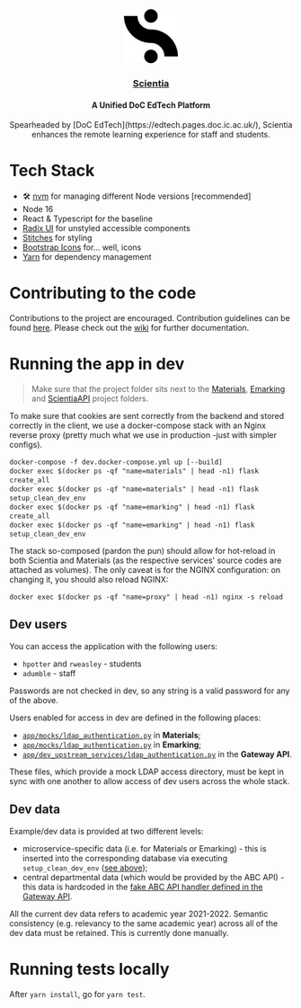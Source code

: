 <div align="center">
  <a href="https://www.scientia.doc.ic.ac.uk">
    <img src="public/assets/logo-adaptive.svg" height="96">
    <div align="center">
      <h3>Scientia</h3>
    </div>
  </a>
  <h4 align="center">A Unified DoC EdTech Platform</h4>
  <p align="center">Spearheaded by [DoC EdTech](https://edtech.pages.doc.ic.ac.uk/), Scientia enhances the remote learning experience for staff and students.</p>
</div>

# Tech Stack

* 🛠 [nvm](https://github.com/nvm-sh/nvm) for managing different Node versions [recommended]
* Node 16
* React & Typescript for the baseline
* [Radix UI](https://www.radix-ui.com/) for unstyled accessible components
* [Stitches](https://stitches.dev/) for styling
* [Bootstrap Icons](https://icons.getbootstrap.com/) for... well, icons
* [Yarn](https://yarnpkg.com/) for dependency management

# Contributing to the code

Contributions to the project are encouraged. Contribution guidelines can be found [here](CONTRIBUTING.md).
Please check out the [wiki](https://gitlab.doc.ic.ac.uk/edtech/scientia/-/wikis/home) for further documentation.

# Running the app in dev

> Make sure that the project folder sits next to the [Materials](https://gitlab.doc.ic.ac.uk/edtech/materials), [Emarking](https://gitlab.doc.ic.ac.uk/edtech/emarking) and [ScientiaAPI](https://gitlab.doc.ic.ac.uk/edtech/scientia-api) project folders. 

To make sure that cookies are sent correctly from the backend and stored correctly in the client, we use a docker-compose
stack with an Nginx reverse proxy (pretty much what we use in production -just with simpler configs).

```shell
docker-compose -f dev.docker-compose.yml up [--build]
docker exec $(docker ps -qf "name=materials" | head -n1) flask create_all
docker exec $(docker ps -qf "name=materials" | head -n1) flask setup_clean_dev_env
docker exec $(docker ps -qf "name=emarking" | head -n1) flask create_all
docker exec $(docker ps -qf "name=emarking" | head -n1) flask setup_clean_dev_env
```

The stack so-composed (pardon the pun) should allow for hot-reload in both Scientia and Materials (as the respective services' source codes are attached as volumes).
The only caveat is for the NGINX configuration: on changing it, you should also reload NGINX:

```shell
docker exec $(docker ps -qf "name=proxy" | head -n1) nginx -s reload
```

## Dev users

You can access the application with the following users:

* `hpotter` and `rweasley` - students
* `adumble` - staff

Passwords are not checked in dev, so any string is a valid password for any of the above.

Users enabled for access in dev are defined in the following places:

* [`app/mocks/ldap_authentication.py`](https://gitlab.doc.ic.ac.uk/edtech/materials/-/blob/master/app/mocks/ldap_authentication.py) in **Materials**;
* [`app/mocks/ldap_authentication.py`](https://gitlab.doc.ic.ac.uk/edtech/emarking/-/blob/master/app/mocks/ldap_authentication.py) in **Emarking**;
* [`app/dev_upstream_services/ldap_authentication.py`](https://gitlab.doc.ic.ac.uk/edtech/scientia-api/-/blob/master/app/dev_upstream_services/ldap_authentication.py) in the **Gateway API**.

These files, which provide a mock LDAP access directory, must be kept in sync with one another to allow access of dev users across the whole stack.

## Dev data

Example/dev data is provided at two different levels:

* microservice-specific data (i.e. for Materials or Emarking) - this is inserted into the corresponding database via executing `setup_clean_dev_env` ([see above](https://gitlab.doc.ic.ac.uk/edtech/scientia#running-the-app-in-dev));
* central departmental data (which would be provided by the ABC API) - this data is hardcoded in the [fake ABC API handler defined in the Gateway API](https://gitlab.doc.ic.ac.uk/edtech/scientia-api/-/blob/master/app/dev_upstream_services/abc_api_service.py).

All the current dev data refers to academic year 2021-2022.
Semantic consistency (e.g. relevancy to the same academic year) across all of the dev data must be retained. This is currently done manually.

# Running tests locally

After `yarn install`, go for `yarn test`.
